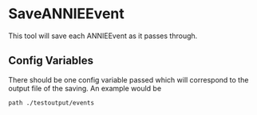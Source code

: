 # SaveANNIEEvent

This tool will save each ANNIEEvent as it passes through.

## Config Variables
There should be one config variable passed which will correspond to the output file of the saving. An example would be
```
path ./testoutput/events
```
